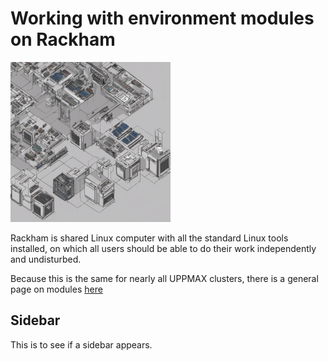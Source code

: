 # Working with environment modules on Rackham

![Working with a computer cluster module system](./img/627409_working_with_a_computer_cluster_module_system_256_x_256.png)

Rackham is shared Linux computer with all the standard Linux tools installed,
on which all users should be able to 
do their work independently and undisturbed.

Because this is the same for nearly all UPPMAX clusters,
there is a general page on modules [here](modules.md)

## Sidebar

This is to see if a sidebar appears.
